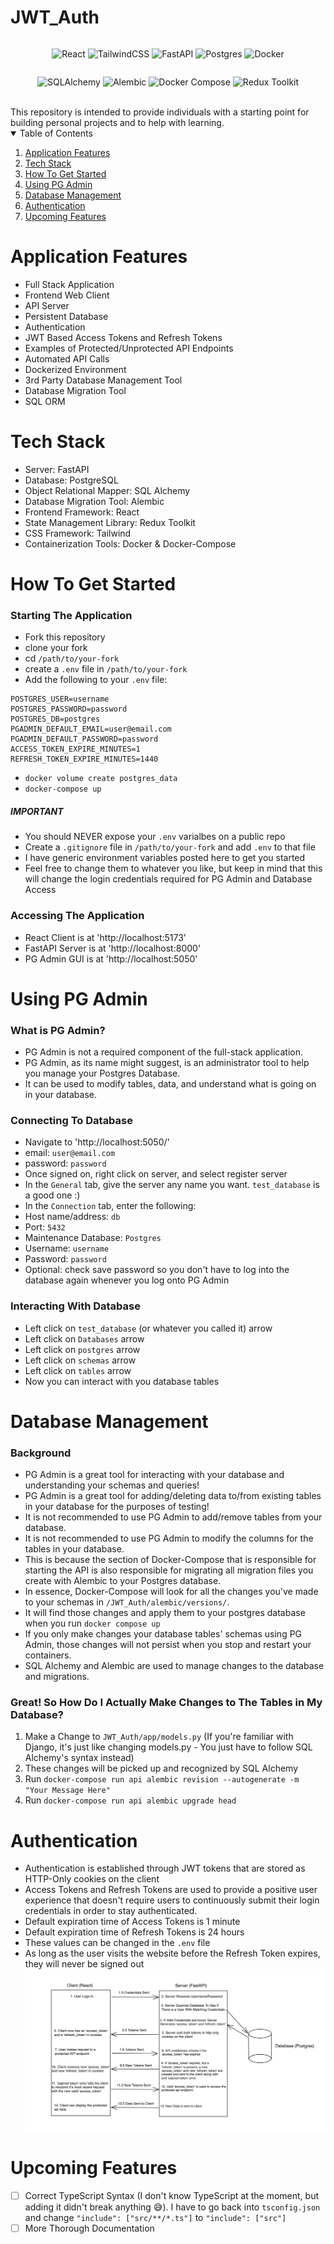 # JWT_Auth
<div align="center">
  <div style="display: inline-block; text-align: left;">
  
  ![React](https://img.shields.io/badge/react-%2320232a.svg?style=for-the-badge&logo=react&logoColor=%2361DAFB)
  ![TailwindCSS](https://img.shields.io/badge/tailwindcss-%2338B2AC.svg?style=for-the-badge&logo=tailwind-css&logoColor=white)
  ![FastAPI](https://img.shields.io/badge/FastAPI-005571?style=for-the-badge&logo=fastapi)
  ![Postgres](https://img.shields.io/badge/postgres-%23316192.svg?style=for-the-badge&logo=postgresql&logoColor=white)
  ![Docker](https://img.shields.io/badge/docker-%230db7ed.svg?style=for-the-badge&logo=docker&logoColor=white)
  <br>
  </div>
  
  <div style="display: inline-block; text-align: left;">
  
  ![SQLAlchemy](https://img.shields.io/badge/SQLAlchemy-%2300cc99.svg?style=for-the-badge&logo=sqlalchemy&logoColor=white)
  ![Alembic](https://img.shields.io/badge/Alembic-%23316192.svg?style=for-the-badge&logo=python&logoColor=white)
  ![Docker Compose](https://img.shields.io/badge/Docker_Compose-039be5.svg?style=for-the-badge&logo=docker&logoColor=white)
  ![Redux Toolkit](https://img.shields.io/badge/Redux_Toolkit-%23820000.svg?style=for-the-badge&logo=redux&logoColor=white)
  </div>
</div>


<br>
This repository is intended to provide individuals with a starting point for building personal projects and to help with learning. 

<!-- TABLE OF CONTENTS -->
<details open>
  <summary>Table of Contents</summary>
  <ol>
    <li>
      <a href="#application-features">Application Features</a>
    </li>
    <li>
      <a href="#tech-stack">Tech Stack</a>
    </li>
    <li><a href="#how-to-get-started">How To Get Started</a></li>
    <li><a href="#using-pg-admin">Using PG Admin</a></li>
    <li><a href="#database-management">Database Management</a></li>
    <li><a href="#authentication">Authentication</a></li>
    <li><a href="#upcoming-features">Upcoming Features</a></li>
  </ol>
</details>

# Application Features
- Full Stack Application
- Frontend Web Client
- API Server
- Persistent Database
- Authentication
- JWT Based Access Tokens and Refresh Tokens
- Examples of Protected/Unprotected API Endpoints
- Automated API Calls
- Dockerized Environment
- 3rd Party Database Management Tool
- Database Migration Tool
- SQL ORM

# Tech Stack
- Server: FastAPI 
- Database: PostgreSQL 
- Object Relational Mapper: SQL Alchemy
- Database Migration Tool: Alembic
- Frontend Framework: React
- State Management Library: Redux Toolkit
- CSS Framework: Tailwind
- Containerization Tools: Docker & Docker-Compose

# How To Get Started
### Starting The Application
- Fork this repository
- clone your fork
- cd `/path/to/your-fork`
- create a `.env` file in `/path/to/your-fork`
- Add the following to your `.env` file:
```
POSTGRES_USER=username
POSTGRES_PASSWORD=password
POSTGRES_DB=postgres
PGADMIN_DEFAULT_EMAIL=user@email.com
PGADMIN_DEFAULT_PASSWORD=password
ACCESS_TOKEN_EXPIRE_MINUTES=1
REFRESH_TOKEN_EXPIRE_MINUTES=1440
```
- `docker volume create postgres_data`
- `docker-compose up`
##### IMPORTANT
- You should NEVER expose your `.env` varialbes on a public repo
- Create a `.gitignore` file in `/path/to/your-fork` and add `.env` to that file
- I have generic environment variables posted here to get you started
- Feel free to change them to whatever you like, but keep in mind that this will change the login credentials required for PG Admin and Database Access

### Accessing The Application
- React Client is at 'http://localhost:5173'
- FastAPI Server is at 'http://localhost:8000'
- PG Admin GUI is at 'http://localhost:5050'

# Using PG Admin

### What is PG Admin?
- PG Admin is not a required component of the full-stack application.
- PG Admin, as its name might suggest, is an administrator tool to help you manage your Postgres Database.
- It can be used to modify tables, data, and understand what is going on in your database.

### Connecting To Database
- Navigate to 'http://localhost:5050/'
- email: `user@email.com`
- password: `password`
- Once signed on, right click on server, and select register server
- In the `General` tab, give the server any name you want. `test_database` is a good one :)
- In the `Connection` tab, enter the following:
- Host name/address: `db`
- Port: `5432`
- Maintenance Database: `Postgres`
- Username: `username`
- Password: `password`
- Optional: check save password so you don't have to log into the database again whenever you log onto PG Admin

### Interacting With Database
- Left click on `test_database` (or whatever you called it) arrow
- Left click on `Databases` arrow
- Left click on `postgres` arrow
- Left click on `schemas` arrow
- Left click on `tables` arrow
- Now you can interact with you database tables

# Database Management
### Background
- PG Admin is a great tool for interacting with your database and understanding your schemas and queries!
- PG Admin is a great tool for adding/deleting data to/from existing tables in your database for the purposes of testing!
- It is not recommended to use PG Admin to add/remove tables from your database.
- It is not recommended to use PG Admin to modify the columns for the tables in your database.
- This is because the section of Docker-Compose that is responsible for starting the API is also responsible for migrating all migration files you create with Alembic to your Postgres database.
- In essence, Docker-Compose will look for all the changes you've made to your schemas in `/JWT_Auth/alembic/versions/`.
- It will find those changes and apply them to your postgres database when you run `docker compose up`
- If you only make changes your database tables' schemas using PG Admin, those changes will not persist when you stop and restart your containers.
- SQL Alchemy and Alembic are used to manage changes to the database and migrations.
### Great! So How Do I Actually Make Changes to The Tables in My Database?
  1. Make a Change to `JWT_Auth/app/models.py` (If you're familiar with Django, it's just like changing models.py - You just have to follow SQL Alchemy's syntax instead)
  2. These changes will be picked up and recognized by SQL Alchemy
  3. Run `docker-compose run api alembic revision --autogenerate -m "Your Message Here"`
  4. Run `docker-compose run api alembic upgrade head`

# Authentication
- Authentication is established through JWT tokens that are stored as HTTP-Only cookies on the client
- Access Tokens and Refresh Tokens are used to provide a positive user experience that doesn't require users to continuously submit their login credentials in order to stay authenticated.
- Default expiration time of Access Tokens is 1 minute
- Default expiration time of Refresh Tokens is 24 hours
- These values can be changed in the `.env` file
- As long as the user visits the website before the Refresh Token expires, they will never be signed out
![Diagram Of Authentication Flow](./resources/auth-diagram.png)

# Upcoming Features
- [ ] Correct TypeScript Syntax (I don't know TypeScript at the moment, but adding it didn't break anything 😅). I have to go back into `tsconfig.json` and change `"include": ["src/**/*.ts"]` to  `"include": ["src"]`
- [ ] More Thorough Documentation
